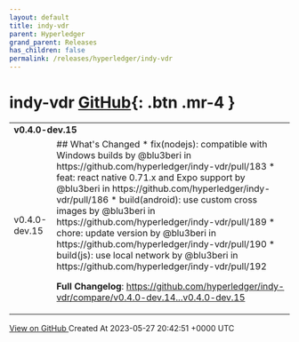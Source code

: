 ```yaml
---
layout: default
title: indy-vdr
parent: Hyperledger
grand_parent: Releases
has_children: false
permalink: /releases/hyperledger/indy-vdr
---
```


# indy-vdr <span class="fs-3 right-align">[GitHub](https://github.com/hyperledger/indy-vdr){: .btn .mr-4 }</span>


<div>
    <table>
        <tr>
            <td colspan="2">
                <b>
                    v0.4.0-dev.15
                </b>
            </td>
        </tr>
        <tr>
            <td>
                <span class="chip">
                    v0.4.0-dev.15
                </span>
            </td>
            <td>
                ## What's Changed
* fix(nodejs): compatible with Windows builds by @blu3beri in https://github.com/hyperledger/indy-vdr/pull/183
* feat: react native 0.71.x and Expo support by @blu3beri in https://github.com/hyperledger/indy-vdr/pull/186
* build(android): use custom cross images by @blu3beri in https://github.com/hyperledger/indy-vdr/pull/189
* chore: update version by @blu3beri in https://github.com/hyperledger/indy-vdr/pull/190
* build(js): use local network by @blu3beri in https://github.com/hyperledger/indy-vdr/pull/192


**Full Changelog**: https://github.com/hyperledger/indy-vdr/compare/v0.4.0-dev.14...v0.4.0-dev.15
            </td>
        </tr>
    </table>
    <a href="https://github.com/hyperledger/indy-vdr/releases/tag/v0.4.0-dev.15" class=".btn">
        View on GitHub
    </a>
    <span class="right-align">
        Created At 2023-05-27 20:42:51 +0000 UTC
    </span>
</div>

